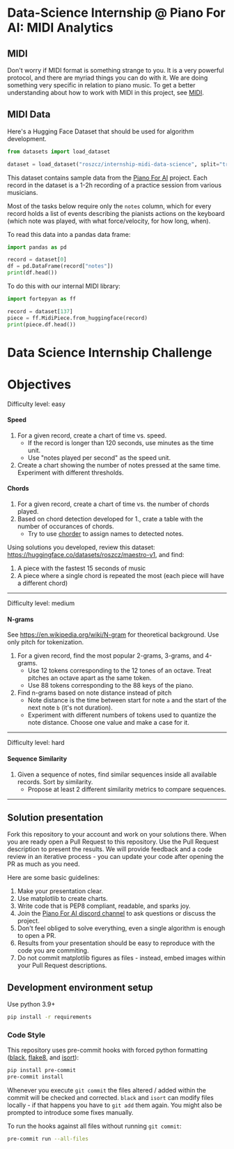 # Data-Science Internship @ Piano For AI: MIDI Analytics

## MIDI

Don't worry if MIDI format is something strange to you. It is a very powerful protocol, and there are myriad
things you can do with it. We are doing something very specific in relation to piano music. To get a better
understanding about how to work with MIDI in this project, see [MIDI](./MIDI.md).

## MIDI Data

Here's a Hugging Face Dataset that should be used for algorithm development.

```python
from datasets import load_dataset

dataset = load_dataset("roszcz/internship-midi-data-science", split="train")
```

This dataset contains sample data from the [Piano For AI](https://pianofor.ai) project.
Each record in the dataset is a 1-2h recording of a practice session from various musicians.

Most of the tasks below require only the `notes` column, which for every record holds a list of events describing the pianists
actions on the keyboard (which note was played, with what force/velocity, for how long, when).

To read this data into a pandas data frame:

```python
import pandas as pd

record = dataset[0]
df = pd.DataFrame(record["notes"])
print(df.head())
```

To do this with our internal MIDI library:

```python
import fortepyan as ff

record = dataset[137]
piece = ff.MidiPiece.from_huggingface(record)
print(piece.df.head())
```

# Data Science Internship Challenge

# Objectives

Difficulty level: easy

#### Speed

1. For a given record, create a chart of time vs. speed.
    - If the record is longer than 120 seconds, use minutes as the time unit.
    - Use "notes played per second" as the speed unit.
2. Create a chart showing the number of notes pressed at the same time. Experiment with different thresholds.

#### Chords

1. For a given record, create a chart of time vs. the number of chords played.
2. Based on chord detection developed for 1., crate a table with the number of occurances of chords.
    - Try to use [chorder](https://github.com/joshuachang2311/chorder) to assign names to detected notes.

Using solutions you developed, review this dataset: https://huggingface.co/datasets/roszcz/maestro-v1, and find:

1. A piece with the fastest 15 seconds of music
2. A piece where a single chord is repeated the most (each piece will have a different chord)

---

Difficulty level: medium

#### N-grams

See https://en.wikipedia.org/wiki/N-gram for theoretical background. Use only pitch for tokenization.

1. For a given record, find the most popular 2-grams, 3-grams, and 4-grams.
    - Use 12 tokens corresponding to the 12 tones of an octave. Treat pitches an octave apart as the same token.
    - Use 88 tokens corresponding to the 88 keys of the piano.
2. Find n-grams based on note distance instead of pitch
    - Note distance is the time between start for note `a` and the start of the next note `b` (it's not duration).
    - Experiment with different numbers of tokens used to quantize the note distance. Choose one value and make a case for it.

---

Difficulty level: hard

#### Sequence Similarity

1. Given a sequence of notes, find similar sequences inside all available records. Sort by similarity.
    - Propose at least 2 different similarity metrics to compare sequences.

---

## Solution presentation

Fork this repository to your account and work on your solutions there. When you are ready open a Pull Request to this repository. Use the Pull Request description to present the results.
We will provide feedback and a code review in an iterative process - you can update your code after opening the PR as much as you need.

Here are some basic guidelines:

1. Make your presentation clear.
2. Use matplotlib to create charts.
3. Write code that is PEP8 compliant, readable, and sparks joy.
4. Join the [Piano For AI discord channel](https://discord.gg/67bHMBZTaT) to ask questions or discuss the project.
5. Don't feel obliged to solve everything, even a single algorithm is enough to open a PR.
6. Results from your presentation should be easy to reproduce with the code you are commiting.
7. Do not commit matplotlib figures as files - instead, embed images within your Pull Request descriptions.

## Development environment setup

Use python 3.9+

```sh
pip install -r requirements
```

### Code Style

This repository uses pre-commit hooks with forced python formatting ([black](https://github.com/psf/black),
[flake8](https://flake8.pycqa.org/en/latest/), and [isort](https://pycqa.github.io/isort/)):

```sh
pip install pre-commit
pre-commit install
```

Whenever you execute `git commit` the files altered / added within the commit will be checked and corrected.
`black` and `isort` can modify files locally - if that happens you have to `git add` them again.
You might also be prompted to introduce some fixes manually.

To run the hooks against all files without running `git commit`:

```sh
pre-commit run --all-files
```
